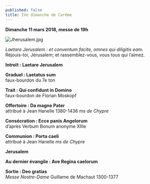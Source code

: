 ```yaml
---
published: false
title: IVe dimanche de Carême
---
```

**Dimanche 11 mars 2018, messe de 19h**


![Jherusalem.jpg]({{site.baseurl}}/images/Jherusalem.jpg)

*Laetare Jerusalem : et conventum facite, omnes qui diligitis eam.*  
Réjouis-toi, Jérusalem; et rassemblez-vous, vous tous qui l’aimez.

**Introït : Laetare Jerusalem**

**Graduel : Laetatus sum**  
faux-bourdon du 7e ton

**Trait : Qui confidunt in Domino**  
faux-bourdon de Florian Moskopf

**Offertoire : Da magne Pater**  
attribué à Jean Hanelle  1380-1436 *ms de Chypre*

**Consécration : Ecce panis Angelorum**  
d’après Verbum Bonum anonyme XIIIe

**Communion : Porta caeli**  
attribué à Jean Hanelle *ms de Chypre*

**Jerusalem**  

**Au dernier évangile : Ave Regina caelorum**  

**Sortie : Deo gratias**  
*Messe Nostre-Dame* Guillame de Machaut 1300-1377